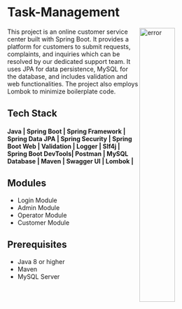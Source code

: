 # Task-Management


<img
  align="right"
        width="40%"
        src="https://img.freepik.com/free-vector/hand-drawn-illustration-business-planning_52683-76702.jpg?w=826&t=st=1699849955~exp=1699850555~hmac=84c2f8a26b73290cf1f337d8362f8661e0a02439d3dc06a7ba027cd882dbbe84"
        alt="error"
      />
This project is an online customer service center built with Spring Boot. It provides a platform for customers to submit requests, complaints, and inquiries which can be resolved by our dedicated support team. It uses JPA for data persistence, MySQL for the database, and includes validation and web functionalities. The project also employs Lombok to minimize boilerplate code.


## Tech Stack

#### Java | Spring Boot | Spring Framework | Spring Data JPA | Spring Security | Spring Boot Web | Validation | Logger | Slf4j | Spring Boot DevTools| Postman | MySQL Database | Maven | Swagger UI | Lombok |
## Modules
- Login Module
- Admin Module
- Operator Module
- Customer Module

## Prerequisites

- Java 8 or higher
- Maven
- MySQL Server
